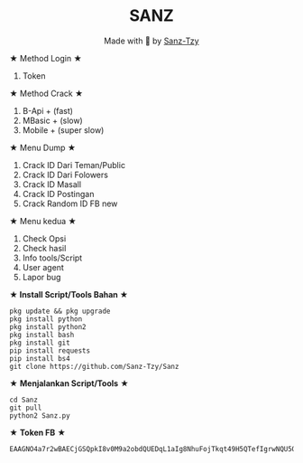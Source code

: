 <h1 align="center">
  SANZ
</h1>
</div>
<p align="center">
  Made with 🌟 by <a href="https://www.facebook.com/bintangt.zy.92">Sanz-Tzy</a>
</p>
<p align="center">
 
★ Method Login ★
>
1. Token
>
★ Method Crack ★
>
1. B-Api +  (fast)
2. MBasic + (slow)
3. Mobile + (super slow)
>
★ Menu Dump ★
>
1. Crack ID Dari Teman/Public
2. Crack ID Dari Folowers
3. Crack ID Masall
4. Crack ID Postingan
5. Crack Random ID FB new
>
★ Menu kedua ★
1. Check Opsi
2. Check hasil
3. Info tools/Script
4. User agent
5. Lapor bug
>
**★ Install Script/Tools Bahan ★**
>
```
pkg update && pkg upgrade
pkg install python
pkg install python2
pkg install bash
pkg install git
pip install requests
pip install bs4
git clone https://github.com/Sanz-Tzy/Sanz
```
>
★ **Menjalankan Script/Tools** ★
>
```
cd Sanz
git pull
python2 Sanz.py

```
>
★ **Token FB** ★
>
```
EAAGNO4a7r2wBAECjGSQpkI8v0M9a2obdQUEDqL1aIg8NhuFojTkqt49H5QTefIgrwNQU5Q63uOxYNhpZCZBlkOxdwBnxqZALzZBd1PRgKOLDfF2eP0aCJqzYL5XfCEmLEC40ZClnQaWtkN5Rt4dPZC41frAzoGMZCbFM74Ukneu1CPTOyrCKO4eKVxXOVKZCZBHoZD
